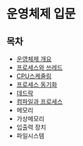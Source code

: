 # 운영체제 입문

## 목차

- [운영체제 개요](https://github.com/pleasemrlostman/wil/blob/main/os/introduction-to-the-operating-system/0.intro.md)
- [프로세스와 쓰레드](https://github.com/pleasemrlostman/wil/blob/main/os/introduction-to-the-operating-system/1.process-and-thread.md)
- [CPU스케줄링](https://github.com/pleasemrlostman/wil/blob/main/os/introduction-to-the-operating-system/2.cpu-scheduling.md)
- [프로세스 동기화](https://github.com/pleasemrlostman/wil/blob/main/os/introduction-to-the-operating-system/3.process-synchronization.md)
- [데드락](https://github.com/pleasemrlostman/wil/blob/main/os/introduction-to-the-operating-system/4.deadlock.md)
- [컴파일과 프로세스](https://github.com/pleasemrlostman/wil/blob/main/os/introduction-to-the-operating-system/5.compile-process.md)
- 메모리
- 가상메모리
- 입출력 장치
- 파일시스템